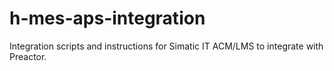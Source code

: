 # h-mes-aps-integration
Integration scripts and instructions for Simatic IT ACM/LMS to integrate with Preactor.
